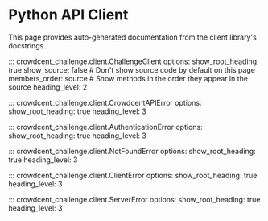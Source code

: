 # Python API Client

This page provides auto-generated documentation from the client library's docstrings.

::: crowdcent_challenge.client.ChallengeClient
    options:
      show_root_heading: true
      show_source: false # Don't show source code by default on this page
      members_order: source # Show methods in the order they appear in the source
      heading_level: 2

::: crowdcent_challenge.client.CrowdcentAPIError
    options:
      show_root_heading: true
      heading_level: 3

::: crowdcent_challenge.client.AuthenticationError
    options:
      show_root_heading: true
      heading_level: 3

::: crowdcent_challenge.client.NotFoundError
    options:
      show_root_heading: true
      heading_level: 3

::: crowdcent_challenge.client.ClientError
    options:
      show_root_heading: true
      heading_level: 3

::: crowdcent_challenge.client.ServerError
    options:
      show_root_heading: true
      heading_level: 3 